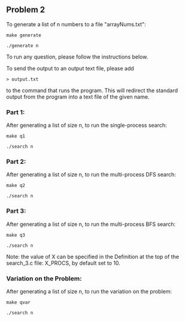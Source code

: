 ## Problem 2

To generate a list of n numbers to a file "arrayNums.txt":

```make generate```

```./generate n```

To run any question, please follow the instructions below.

To send the output to an output text file, please add

```> output.txt```

to the command that runs the program.
This will redirect the standard output from the program into a text file of the given name.


### Part 1:
After generating a list of size n, to run the single-process search: 

```make q1```

```./search n```


### Part 2:
After generating a list of size n, to run the multi-process DFS search: 

```make q2```

```./search n```


### Part 3:
After generating a list of size n, to run the multi-process BFS search: 

```make q3```

```./search n```

Note: the value of X can be specified in the Definition at the top of the search_3.c file:
X_PROCS, by default set to 10.


### Variation on the Problem:
After generating a list of size n, to run the variation on the problem: 

```make qvar```

```./search n```